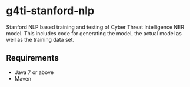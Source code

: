 # g4ti-stanford-nlp
Stanford NLP based training and testing of Cyber Threat Intelligence NER model. This includes code for generating the model, the actual model as well as the training data set.

## Requirements
- Java 7 or above
- Maven
